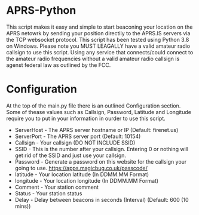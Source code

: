 # APRS-Python
This script makes it easy and simple to start beaconing your location on the APRS netowrk by sending your position directily to the APRS.IS servers via the TCP websocket protocol. This script has been tested using Python 3.8 on Windows. Please note you MUST LEAGALLY have a valid amateur radio callsign to use this script. Using any service that connects/could connect to the amateur radio frequencies without a valid amateur radio callsign is agenst federal law as outlined by the FCC.


# Configuration
At the top of the main.py file there is an outlined Configuration section. Some of thease values such as Callsign, Password, Latitude and Longitude require you to put in your information in ourder to use this script.

- ServerHost - The APRS server hostname or IP (Default: firenet.us)
- ServerPort - The APRS server port (Default: 10154)
- Callsign  - Your callsign (DO NOT INCLUDE SSID)
- SSID - This is the number after your callsign. Entering 0 or nothing will get rid of the SSID and just use your callsign.
- Password - Generate a password on this website for the callsign your going to use. https://apps.magicbug.co.uk/passcode/
- latitude - Your location latitude (In DDMM.MM Format)
- longitude - Your location longitude (In DDMM.MM Format)
- Comment - Your station comment
- Status - Your station status
- Delay - Delay between beacons in seconds (Interval) (Default: 600 (10 mins))

